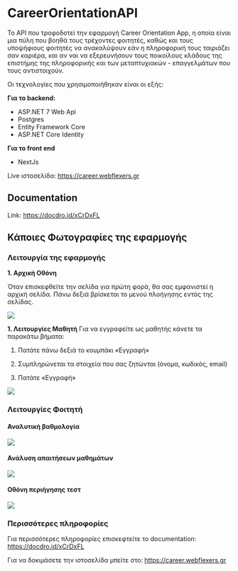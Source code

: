 # CareerOrientationAPI
Το API που τροφοδοτεί την εφαρμογή Career Orientation App, η οποία είναι μια πύλη που βοηθά τους τρέχοντες φοιτητές, καθώς και τους υποψήφιους φοιτητές να ανακαλύψουν 
εάν η πληροφορική τους ταιριάζει σαν καριέρα, και αν ναι να εξερευνήσουν τους ποικοίλους κλάδους της επιστήμης της πληροφορικής και των μεταπτυχιακών - επαγγελμάτων που τους αντιστοιχούν.

Οι τεχνολογίες που χρησιμοποιήθηκαν είναι οι εξής:

**Για το backend:**
* ASP.NET 7 Web Api
* Postgres
* Entity Framework Core
* ASP.NET Core Identity

**Για το front end**
* NextJs

Live ιστοσελίδα: https://career.webflexers.gr

## Documentation

Link: https://docdro.id/xCrDxFL

## Κάποιες Φωτογραφίες της εφαρμογής

### Λειτουργία της εφαρμογής
**1. Αρχική Οθόνη**

Όταν επισκεφθείτε την σελίδα για πρώτη φορά, θα σας εμφανιστεί η αρχική σελίδα.
Πάνω δεξιά βρίσκεται το μενού πλοήγησης εντός της σελίδας.

![](https://github.com/WebFlexers/CareerOrientationAPI/assets/57811193/8601c9c9-13a4-46b8-b4b9-2bc0f7824f4a)

**1. Λειτουργίες Μαθητή**
Για να εγγραφείτε ως μαθητής κάνετε τα παρακάτω βήματα: 

1. Πατάτε πάνω δεξιά το κουμπάκι «Εγγραφή»

2. Συμπληρώνεται τα στοιχεία που σας ζητώνται (όνομα, κωδικός, email)

3. Πατάτε «Εγγραφή»

![](https://github.com/WebFlexers/CareerOrientationAPI/assets/57811193/eccd6b57-468c-4f0b-8e43-4f0cd8fc04da)

### Λειτουργίες Φοιτητή
#### Αναλυτική βαθμολογία
![](https://github.com/WebFlexers/CareerOrientationAPI/assets/57811193/b269a9cf-f35a-42c3-92aa-64c14a7e5359)

#### Ανάλυση απαιτήσεων μαθημάτων

![](https://github.com/WebFlexers/CareerOrientationAPI/assets/57811193/ceab2362-bbbd-43ce-a81f-e900f8ad7c88)

#### Οθόνη περιήγησης τεστ

![](https://github.com/WebFlexers/CareerOrientationAPI/assets/57811193/8e1d7b06-9b7a-44b2-ba04-b3c15cb5ca65)

### Περισσότερες πληροφορίες

Για περισσότερες πληροφορίες επισκεφτείτε το documentation: https://docdro.id/xCrDxFL

Για να δοκιμάσετε την ιστοσελίδα μπείτε στο: https://career.webflexers.gr
